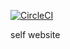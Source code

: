 [![CircleCI](https://circleci.com/gh/lll109512/homesite/tree/master.svg?style=svg)](https://circleci.com/gh/lll109512/homesite/tree/master)

self website
